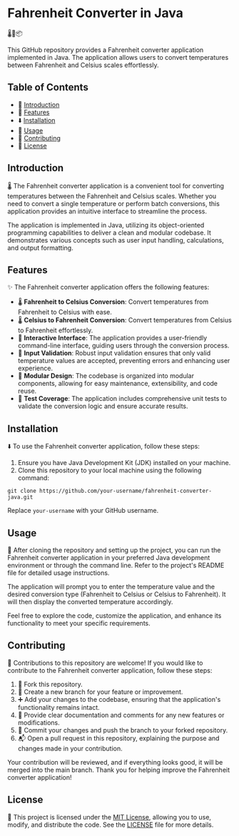 # Fahrenheit Converter in Java

🌡️🔄📦

This GitHub repository provides a Fahrenheit converter application implemented in Java. The application allows users to convert temperatures between Fahrenheit and Celsius scales effortlessly.

## Table of Contents

- 📝 [Introduction](#introduction)
- 🌟 [Features](#features)
- ⬇️ [Installation](#installation)
- 🚀 [Usage](#usage)
- 🤝 [Contributing](#contributing)
- 📄 [License](#license)

## Introduction

🌡️ The Fahrenheit converter application is a convenient tool for converting temperatures between the Fahrenheit and Celsius scales. Whether you need to convert a single temperature or perform batch conversions, this application provides an intuitive interface to streamline the process.

The application is implemented in Java, utilizing its object-oriented programming capabilities to deliver a clean and modular codebase. It demonstrates various concepts such as user input handling, calculations, and output formatting.

## Features

✨ The Fahrenheit converter application offers the following features:

- 🌡️ **Fahrenheit to Celsius Conversion**: Convert temperatures from Fahrenheit to Celsius with ease.
- 🌡️ **Celsius to Fahrenheit Conversion**: Convert temperatures from Celsius to Fahrenheit effortlessly.
- 🔄 **Interactive Interface**: The application provides a user-friendly command-line interface, guiding users through the conversion process.
- 📝 **Input Validation**: Robust input validation ensures that only valid temperature values are accepted, preventing errors and enhancing user experience.
- 🔀 **Modular Design**: The codebase is organized into modular components, allowing for easy maintenance, extensibility, and code reuse.
- 🧪 **Test Coverage**: The application includes comprehensive unit tests to validate the conversion logic and ensure accurate results.

## Installation

⬇️ To use the Fahrenheit converter application, follow these steps:

1. Ensure you have Java Development Kit (JDK) installed on your machine.
2. Clone this repository to your local machine using the following command:

```shell
git clone https://github.com/your-username/fahrenheit-converter-java.git
```

Replace `your-username` with your GitHub username.

## Usage

🚀 After cloning the repository and setting up the project, you can run the Fahrenheit converter application in your preferred Java development environment or through the command line. Refer to the project's README file for detailed usage instructions.

The application will prompt you to enter the temperature value and the desired conversion type (Fahrenheit to Celsius or Celsius to Fahrenheit). It will then display the converted temperature accordingly.

Feel free to explore the code, customize the application, and enhance its functionality to meet your specific requirements.

## Contributing

🤝 Contributions to this repository are welcome! If you would like to contribute to the Fahrenheit converter application, follow these steps:

1. 🍴 Fork this repository.
2. 🔀 Create a new branch for your feature or improvement.
3. ➕ Add your changes to the codebase, ensuring that the application's functionality remains intact.
4. 📝 Provide clear documentation and comments for any new features or modifications.
5. 💾 Commit your changes and push the branch to your forked repository.
6. 📬 Open a pull request in this repository, explaining the purpose and changes made in your contribution.

Your contribution will be reviewed, and if everything looks good, it will be merged into the main branch. Thank you for helping improve the Fahrenheit converter application!

## License

📄 This project is licensed under the [MIT License](LICENSE), allowing you to use, modify, and distribute the code. See the [LICENSE](LICENSE) file for more details.
